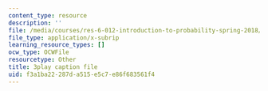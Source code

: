 ```yaml
---
content_type: resource
description: ''
file: /media/courses/res-6-012-introduction-to-probability-spring-2018/f3a1ba22287da515e5c7e86f683561f4_cCmWW7Hu43A.srt
file_type: application/x-subrip
learning_resource_types: []
ocw_type: OCWFile
resourcetype: Other
title: 3play caption file
uid: f3a1ba22-287d-a515-e5c7-e86f683561f4
---
```

